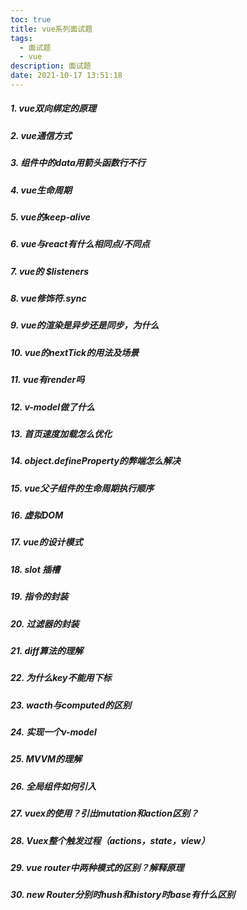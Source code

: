 ```yaml
---
toc: true
title: vue系列面试题
tags:
  - 面试题
  - vue
description: 面试题
date: 2021-10-17 13:51:18
---
```


##### 1. vue双向绑定的原理
##### 2. vue通信方式
##### 3. 组件中的data用箭头函数行不行
##### 4. vue生命周期
##### 5. vue的keep-alive
##### 6. vue与react有什么相同点/不同点
##### 7. vue的 $listeners
##### 8. vue修饰符.sync
##### 9. vue的渲染是异步还是同步，为什么
##### 10. vue的nextTick的用法及场景
<!--more-->
##### 11. vue有render吗
##### 12. v-model做了什么
##### 13. 首页速度加载怎么优化
##### 14. object.defineProperty的弊端怎么解决
##### 15. vue父子组件的生命周期执行顺序
##### 16. 虚拟DOM
##### 17. vue的设计模式
##### 18. slot 插槽
##### 19. 指令的封装
##### 20. 过滤器的封装
##### 21. diff算法的理解
##### 22. 为什么key不能用下标
##### 23. wacth与computed的区别
##### 24. 实现一个v-model
##### 25. MVVM的理解
##### 26. 全局组件如何引入
##### 27. vuex的使用？引出mutation和action区别？
##### 28. Vuex整个触发过程（actions，state，view）
##### 29. vue router中两种模式的区别？解释原理
##### 30. new Router分别时hush和history时base有什么区别





